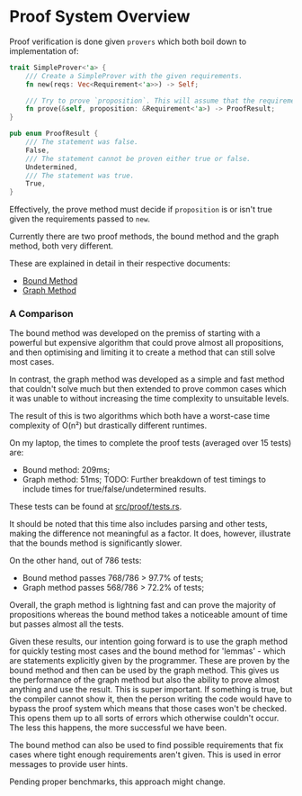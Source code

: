 # Proof System Overview

Proof verification is done given `provers` which both boil down to implementation of:
```rust
trait SimpleProver<'a> {
    /// Create a SimpleProver with the given requirements.
    fn new(reqs: Vec<Requirement<'a>>) -> Self;

    /// Try to prove `proposition`. This will assume that the requirements passed to `new` are true.
    fn prove(&self, proposition: &Requirement<'a>) -> ProofResult;
}

pub enum ProofResult {
    /// The statement was false.
    False,
    /// The statement cannot be proven either true or false.
    Undetermined,
    /// The statement was true.
    True,
}
```

Effectively, the prove method must decide if `proposition` is or isn't true given the requirements
passed to `new`.

Currently there are two proof methods, the bound method and the graph method, both very different.

These are explained in detail in their respective documents:
- [Bound Method](bound-method.md)
- [Graph Method](graph-method.md)

### A Comparison

The bound method was developed on the premiss of starting with a powerful but expensive algorithm
that could prove almost all propositions, and then optimising and limiting it to create a method
that can still solve most cases.

In contrast, the graph method was developed as a simple and fast method that couldn't solve much but
then extended to prove common cases which it was unable to without increasing the time complexity to
unsuitable levels.

The result of this is two algorithms which both have a worst-case time complexity of O(n²) but
drastically different runtimes.

On my laptop, the times to complete the proof tests (averaged over 15 tests) are:
- Bound method: 209ms;
- Graph method: 51ms;
TODO: Further breakdown of test timings to include times for true/false/undetermined results.

These tests can be found at [src/proof/tests.rs](../src/proof/tests.rs).

It should be noted that this time also includes parsing and other tests, making the difference not
meaningful as a factor. It does, however, illustrate that the bounds method is significantly slower.

On the other hand, out of 786 tests:
- Bound method passes 768/786 > 97.7% of tests;
- Graph method passes 568/786 > 72.2% of tests;

Overall, the graph method is lightning fast and can prove the majority of propositions whereas the
bound method takes a noticeable amount of time but passes almost all the tests.

Given these results, our intention going forward is to use the graph method for quickly testing most
cases and the bound method for 'lemmas' - which are statements explicitly given by the programmer.
These are proven by the bound method and then can be used by the graph method. This gives us the
performance of the graph method but also the ability to prove almost anything and use the result.
This is super important. If something is true, but the compiler cannot show it, then the person
writing the code would have to bypass the proof system which means that those cases won't be
checked. This opens them up to all sorts of errors which otherwise couldn't occur. The less this
happens, the more successful we have been.

The bound method can also be used to find possible requirements that fix cases where tight enough
requirements aren't given. This is used in error messages to provide user hints.

Pending proper benchmarks, this approach might change.

